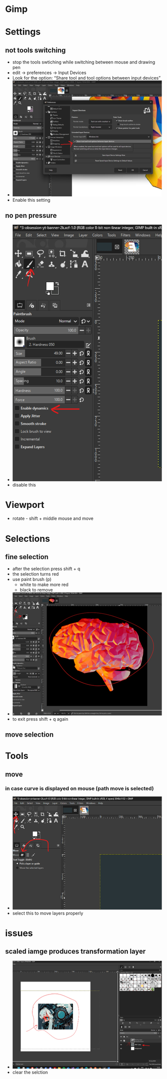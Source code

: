 # **Gimp**

# Settings

## not tools switching

- stop the tools swtiching while switching between mouse and drawing pen
- edit -> preferences → Input Devices
- Look for the option: “Share tool and tool options between input devices”
- <img src="./images/disable-tools-switching.png" />
- Enable this setting

## no pen pressure

- <img src="./images/paintbrush-disable-pen-settings.png" />
- disable this

# Viewport

- rotate - shift + middle mouse and move

# Selections

## fine selection

- after the selection press shift + q
- the selection turns red
- use paint brush (p)
  - white to make more red
  - black to remove
- <img src="./images/fine-selection-mask.png" />
- to exit press shift + q again

## move selection

# Tools

## move

### in case curve is displayed on mouse (path move is selected)

- <img src="./images/move-tool-settings.png" />
- select this to move layers properly

# issues

## scaled iamge produces transformation layer

- <img src="./images/extra-layer-on-resize.png" />
- clear the selction
